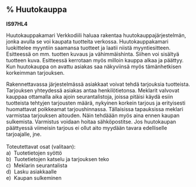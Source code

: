 % Huutokauppa
-----------

**IS97HL4**

Huutokauppakamari Verkkodiili haluaa rakentaa huutokauppajärjestelmän,
jonka avulla se voi kaupata tuotteita verkossa. Huutokauppakamari
luokittelee myyntiin saamansa tuotteet ja laatii niistä myyntiesitteen.
Esitteessä on mm. tuotten kuvaus ja vähimmäishinta. Siihen voi sisältyä
tuotteen kuva. Esitteessä kerrotaan myös milloin kauppa alkaa ja
päättyy. Kun huutokauppa on avattu asiakas saa näkyviinsä myös
tämänhetkisen korkeimman tarjouksen.

Rakennettavassa järjestelmässä asiakkaat voivat tehdä tarjouksia
tuotteista. Tarjouksen yhteydessä asiakas antaa henkilötietonsa.
Meklarit valvovat kauppaa ottamalla aika ajoin seurantalistoja, joissa
pitäisi käydä esiin tuotteista tehtyjen tarjousten määrä, nykyinen
korkein tarjous ja erityisesti huomattavat poikkeamat tarjoushinnassa.
Tällaisissa tapauksissa meklari varmistaa tarjouksen aitouden. Näin
tehdäään myös aina ennen kaupan sulkemista. Varmistus voidaan hoitaa
sähköpostitse. Jos huutokaupan päättyessä viimeisin tarjous ei ollut
aito myydään tavara edelliselle tarjoajalle, jne. \
  \
Toteutettavat osat (valitaan): \
a)  Tuotetietojen syöttö \
b)  Tuotetietojen katselu ja tarjouksen teko \
c)  Meklarin seurantalista \
d)  Lasku asiakkaalle \
e)  Kaupan sulkeminen \
 
